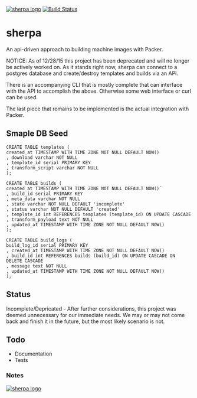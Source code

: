 [![sherpa logo](http://nano-assets.gopagoda.io/readme-headers/sherpa.png)](http://nanobox.io/open-source#sherpa)
[![Build Status](https://travis-ci.org/nanopack/sherpa.svg)](https://travis-ci.org/nanopack/sherpa)

# sherpa

An api-driven approach to building machine images with Packer.

NOTICE: As of 12/28/15 this project has been deprecated and will no longer be
actively worked on. As it stands right now, sherpa can connect to a postgres
database and create/destroy templates and builds via an API.

There is an accompanying CLI that is mostly complete that can interface with the
API to accomplish the above. Otherwise some web interface or curl can be used.

The last piece that remains to be implemented is the actual integration with
Packer.

## Smaple DB Seed
```
CREATE TABLE templates (
created_at TIMESTAMP WITH TIME ZONE NOT NULL DEFAULT NOW()
, download varchar NOT NULL
, template_id serial PRIMARY KEY
, transform_script varchar NOT NULL
);

CREATE TABLE builds (
created_at TIMESTAMP WITH TIME ZONE NOT NULL DEFAULT NOW()˜
, build_id serial PRIMARY KEY
, meta_data varchar NOT NULL
, state varchar NOT NULL DEFAULT 'incomplete'
, status varchar NOT NULL DEFAULT 'created'
, template_id int REFERENCES templates (template_id) ON UPDATE CASCADE
, transform_payload text NOT NULL
, updated_at TIMESTAMP WITH TIME ZONE NOT NULL DEFAULT NOW()
);

CREATE TABLE build_logs (
build_log_id serial PRIMARY KEY
, created_at TIMESTAMP WITH TIME ZONE NOT NULL DEFAULT NOW()
, build_id int REFERENCES builds (build_id) ON UPDATE CASCADE ON DELETE CASCADE
, message text NOT NULL
, updated_at TIMESTAMP WITH TIME ZONE NOT NULL DEFAULT NOW()
);
```

## Status

Incomplete/Depricated - After further considerations, this project was deemed
unnecessary for our immediate needs. We may or may not come back and finish it
in the future, but the most likely scenario is not.

## Todo

- Documentation
- Tests

### Notes

[![sherpa logo](http://nano-assets.gopagoda.io/open-src/nanobox-open-src.png)](http://nanobox.io/open-source)

